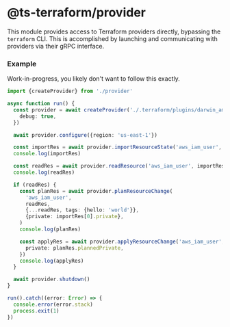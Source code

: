 # @ts-terraform/provider

This module provides access to Terraform providers directly, bypassing the `terraform` CLI. This is accomplished by launching and communicating with providers via their gRPC interface.

### Example

Work-in-progress, you likely don't want to follow this exactly.

```typescript
import {createProvider} from './provider'

async function run() {
  const provider = await createProvider('./.terraform/plugins/darwin_amd64/terraform-provider-aws_v2.65.0_x4', {
    debug: true,
  })

  await provider.configure({region: 'us-east-1'})

  const importRes = await provider.importResourceState('aws_iam_user', 'jacob')
  console.log(importRes)

  const readRes = await provider.readResource('aws_iam_user', importRes[0].state)
  console.log(readRes)

  if (readRes) {
    const planRes = await provider.planResourceChange(
      'aws_iam_user',
      readRes,
      {...readRes, tags: {hello: 'world'}},
      {private: importRes[0].private},
    )
    console.log(planRes)

    const applyRes = await provider.applyResourceChange('aws_iam_user', readRes, planRes.plannedState, {
      private: planRes.plannedPrivate,
    })
    console.log(applyRes)
  }

  await provider.shutdown()
}

run().catch((error: Error) => {
  console.error(error.stack)
  process.exit(1)
})
```
